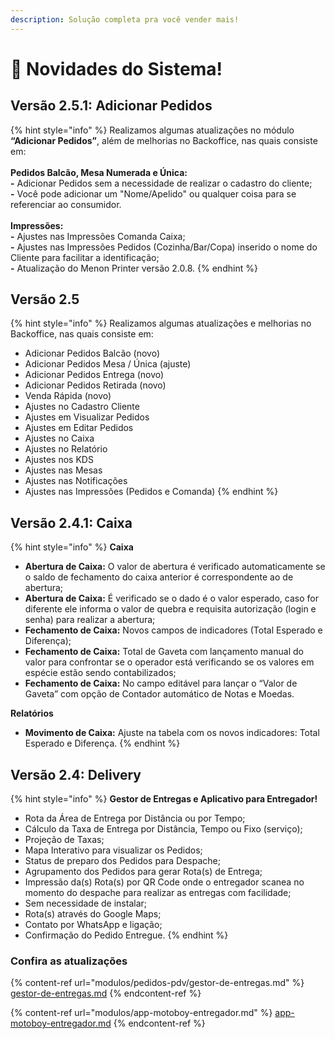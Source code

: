 ```yaml
---
description: Solução completa pra você vender mais!
---
```


# 🚀 Novidades do Sistema!

## Versão 2.5.1: **Adicionar Pedidos**

{% hint style="info" %}
Realizamos algumas atualizações no módulo **“Adicionar Pedidos”**, além de melhorias no Backoffice, nas quais consiste em:\
\
**Pedidos Balcão, Mesa Numerada e Única:**\
**-** Adicionar Pedidos sem a necessidade de realizar o cadastro do cliente;\
**-** Você pode adicionar um "Nome/Apelido" ou qualquer coisa para se referenciar ao consumidor.\
\
**Impressões:**\
**-** Ajustes nas Impressões Comanda Caixa;\
**-** Ajustes nas Impressões Pedidos (Cozinha/Bar/Copa) inserido o nome do Cliente para facilitar a identificação;\
**-** Atualização do Menon Printer versão 2.0.8.
{% endhint %}

## Versão 2.5

{% hint style="info" %}
Realizamos algumas atualizações e melhorias no Backoffice, nas quais consiste em:

* Adicionar Pedidos Balcão (novo)
* Adicionar Pedidos Mesa / Única (ajuste)
* Adicionar Pedidos Entrega (novo)
* Adicionar Pedidos Retirada (novo)
* Venda Rápida (novo)
* Ajustes no Cadastro Cliente
* Ajustes em Visualizar Pedidos
* Ajustes em Editar Pedidos
* Ajustes no Caixa
* Ajustes no Relatório
* Ajustes nos KDS
* Ajustes nas Mesas
* Ajustes nas Notificações
* Ajustes nas Impressões (Pedidos e Comanda)
{% endhint %}

## Versão 2.4.1: Caixa

{% hint style="info" %}
**Caixa**

* **Abertura de Caixa:** O valor de abertura é verificado automaticamente se o saldo de fechamento do caixa anterior é correspondente ao de abertura;
* **Abertura de Caixa:** É verificado se o dado é o valor esperado, caso for diferente ele informa o valor de quebra e requisita autorização (login e senha) para realizar a abertura;
* **Fechamento de Caixa:** Novos campos de indicadores (Total Esperado e Diferença);
* **Fechamento de Caixa:** Total de Gaveta com lançamento manual do valor para confrontar se o operador está verificando se os valores em espécie estão sendo contabilizados;
* **Fechamento de Caixa:** No campo editável para lançar o “Valor de Gaveta” com opção de Contador automático de Notas e Moedas.

**Relatórios**

* **Movimento de Caixa:** Ajuste na tabela com os novos indicadores: Total Esperado e Diferença.
{% endhint %}

## Versão 2.4: Delivery

{% hint style="info" %}
**Gestor de Entregas e Aplicativo para Entregador!**

* Rota da Área de Entrega por Distância ou por Tempo;&#x20;
* Cálculo da Taxa de Entrega por Distância, Tempo ou Fixo (serviço);&#x20;
* Projeção de Taxas;&#x20;
* Mapa Interativo para visualizar os Pedidos;&#x20;
* Status de preparo dos Pedidos para Despache;&#x20;
* Agrupamento dos Pedidos para gerar Rota(s) de Entrega;&#x20;
* Impressão da(s) Rota(s) por QR Code onde o entregador scanea no momento do despache para realizar as entregas com facilidade;&#x20;
* Sem necessidade de instalar;&#x20;
* Rota(s) através do Google Maps;&#x20;
* Contato por WhatsApp e ligação;&#x20;
* Confirmação do Pedido Entregue.
{% endhint %}

### **Confira as atualizações**

{% content-ref url="modulos/pedidos-pdv/gestor-de-entregas.md" %}
[gestor-de-entregas.md](modulos/pedidos-pdv/gestor-de-entregas.md)
{% endcontent-ref %}

{% content-ref url="modulos/app-motoboy-entregador.md" %}
[app-motoboy-entregador.md](modulos/app-motoboy-entregador.md)
{% endcontent-ref %}
